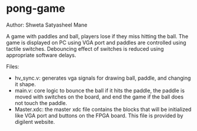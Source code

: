 # pong-game

Author: Shweta Satyasheel Mane

A game with paddles and ball, players lose if they miss hitting the ball. The game is displayed on PC using VGA port and paddles are controlled using tactile switches. Debouncing effect of switches is reduced using appropriate software delays.

Files:

* hv_sync.v: generates vga signals for drawing ball, paddle, and changing it shape.
* main.v: core logic to bounce the ball if it hits the paddle, the paddle is moved with switches on the board, and end the game if the ball does not touch the paddle.
* Master.xdc: the master xdc file contains the blocks that will be initialized like VGA port and buttons on the FPGA board. This file is provided by digilent website.

